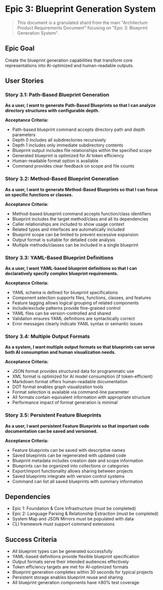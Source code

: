 # Epic 3: Blueprint Generation System

> This document is a granulated shard from the main "Architectum Product Requirements Document" focusing on "Epic 3: Blueprint Generation System".

## Epic Goal
Create the blueprint generation capabilities that transform core representations into AI-optimized and human-readable outputs.

## User Stories

### Story 3.1: Path-Based Blueprint Generation
**As a user, I want to generate Path-Based Blueprints so that I can analyze directory structures with configurable depth.**

**Acceptance Criteria:**
- Path-based blueprint command accepts directory path and depth parameters
- Depth 0 includes all subdirectories recursively
- Depth 1 includes only immediate subdirectory contents
- Blueprint output includes file relationships within the specified scope
- Generated blueprint is optimized for AI token efficiency
- Human-readable format option is available
- Command provides clear feedback on scope and file counts

### Story 3.2: Method-Based Blueprint Generation
**As a user, I want to generate Method-Based Blueprints so that I can focus on specific functions or classes.**

**Acceptance Criteria:**
- Method-based blueprint command accepts function/class identifiers
- Blueprint includes the target method/class and all its dependencies
- Caller relationships are included to show usage context
- Related types and interfaces are automatically included
- Blueprint scope can be limited to prevent excessive expansion
- Output format is suitable for detailed code analysis
- Multiple methods/classes can be included in a single blueprint

### Story 3.3: YAML-Based Blueprint Definitions
**As a user, I want YAML-based blueprint definitions so that I can declaratively specify complex blueprint requirements.**

**Acceptance Criteria:**
- YAML schema is defined for blueprint specifications
- Component selection supports files, functions, classes, and features
- Feature tagging allows logical grouping of related components
- Include/exclude patterns provide fine-grained control
- YAML files can be version-controlled and shared
- Validation ensures YAML definitions are syntactically correct
- Error messages clearly indicate YAML syntax or semantic issues

### Story 3.4: Multiple Output Formats
**As a system, I want multiple output formats so that blueprints can serve both AI consumption and human visualization needs.**

**Acceptance Criteria:**
- JSON format provides structured data for programmatic use
- XML format is optimized for AI model consumption (if token-efficient)
- Markdown format offers human-readable documentation
- DOT format enables graph visualization tools
- Format selection is available via command-line parameter
- All formats contain equivalent information with appropriate structure
- Performance impact of format generation is minimal

### Story 3.5: Persistent Feature Blueprints
**As a user, I want persistent Feature Blueprints so that important code documentation can be saved and versioned.**

**Acceptance Criteria:**
- Feature blueprints can be saved with descriptive names
- Saved blueprints can be regenerated with updated code
- Blueprint metadata includes creation date and scope information
- Blueprints can be organized into collections or categories
- Export/import functionality allows sharing between projects
- Saved blueprints integrate with version control systems
- Command can list all saved blueprints with summary information

## Dependencies
- Epic 1: Foundation & Core Infrastructure (must be completed)
- Epic 2: Language Parsing & Relationship Extraction (must be completed)
- System Map and JSON Mirrors must be populated with data
- CLI framework must support command extensions

## Success Criteria
- All blueprint types can be generated successfully
- YAML-based definitions provide flexible blueprint specification
- Output formats serve their intended audiences effectively
- Token efficiency targets are met for AI-optimized formats
- Blueprint generation completes within 30 seconds for typical projects
- Persistent storage enables blueprint reuse and sharing
- All blueprint generation components have ≥80% test coverage